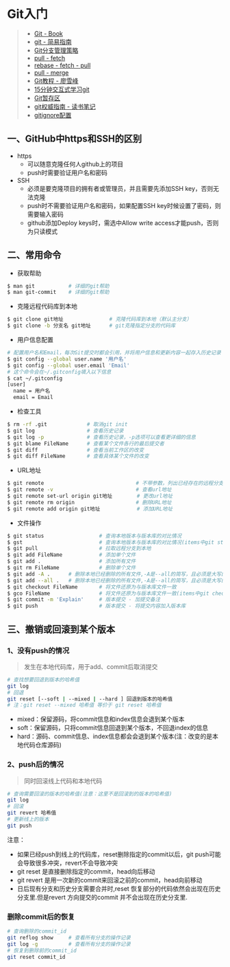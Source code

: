 # Git入门

> * [Git - Book](https://git-scm.com/book/zh/v1)
> * [git - 简易指南](http://www.bootcss.com/p/git-guide/)
> * [Git分支管理策略](http://www.ruanyifeng.com/blog/2012/07/git.html)
> * [pull - fetch](https://stackoverflow.com/questions/292357/what-is-the-difference-between-git-pull-and-git-fetch)
> * [rebase - fetch - pull](https://stackoverflow.com/questions/14894768/in-git-how-is-fetch-different-than-pull-and-how-is-merge-different-than-rebase)
> * [pull - merge](https://stackoverflow.com/questions/17339091/difference-between-git-pull-master-vs-git-merge-master)
> * [Git教程 - 廖雪峰](http://www.liaoxuefeng.com/wiki/0013739516305929606dd18361248578c67b8067c8c017b000)
> * [15分钟交互式学习git](https://try.github.io/levels/1/challenges/19)
> * [Git暂存区](http://blog.csdn.net/agul_/article/details/7835786)
> * [git权威指南 - 读书笔记](http://hustlzp.com/post/2014/03/git-solo)
> * [gitignore配置](http://www.cnblogs.com/haiq/archive/2012/12/26/2833746.html)

## 一、GitHub中https和SSH的区别
- https
  - 可以随意克隆任何人github上的项目
  - push时需要验证用户名和密码
- SSH
  - 必须是要克隆项目的拥有者或管理员，并且需要先添加SSH key，否则无法克隆
  - push时不需要验证用户名和密码，如果配置SSH key时候设置了密码，则需要输入密码
  - github添加Deploy keys时，需选中Allow write access才能push，否则为只读模式

## 二、常用命令

- 获取帮助
```sh
$ man git           # 详细的git帮助
$ man git-commit    # 详细的git帮助
```

- 克隆远程代码库到本地
```sh
$ git clone git地址               # 克隆代码库到本地（默认主分支）
$ git clone -b 分支名 git地址      # git克隆指定分支的代码库
```

- 用户信息配置
```sh
# 配置用户名和Email，每次Git提交时都会引用，并将用户信息和更新内容一起存入历史记录
$ git config --global user.name '用户名'
$ git config --global user.email 'Email'
# 这个命令会在~/.gitconfig填入以下信息
$ cat ~/.gitconfig
[user]
  name = 用户名
  email = Email
```

- 检查工具
```sh
$ rm -rf .git             # 取消git init
$ git log                 # 查看历史记录
$ git log -p              # 查看历史记录，-p选项可以查看更详细的信息
$ git blame FileName      # 查看某个文件各行的最后提交者
$ git diff                # 查看当前工作区的改变
$ git diff FileName       # 查看具体某个文件的改变
```

- URL地址
```sh
$ git remote                              # 不带参数，列出已经存在的远程分支
$ git remote -v                           # 查看url地址
$ git remote set-url origin git地址        # 更改url地址
$ git remote rm origin                    # 删除URL地址
$ git remote add origin git地址            # 添加URL地址
```

- 文件操作
```sh
$ git status                  # 查询本地版本与版本库的对比情况
$ gst                         # 查询本地版本与版本库的对比情况(items中git status的简化)
$ git pull                    # 拉取远程分支到本地
$ git add FileName            # 添加单个文件
$ git add .                   # 添加所有文件
$ git rm FileName             # 删除单个文件
$ git add -A .      # 删除本地已经删除的所有文件,-A是--all的简写，且必须是大写的A
$ git add --all .   # 删除本地已经删除的所有文件,-A是--all的简写，且必须是大写的A
$ git checkout FileName       # 将文件还原为与版本库文件一致
$ gco FileName                # 将文件还原为与版本库文件一致(items中git checkout的简化)
$ git commit -m 'Explain'     # 版本提交 - 加提交备注
$ git push                    # 版本提交 - 将提交内容加入版本库
```

## 三、撤销或回滚到某个版本
### 1、没有push的情况
> 发生在本地代码库，用于add、commit后取消提交
```sh
# 查找想要回退到版本的哈希值
git log
# 回退
git reset [--soft | --mixed | --hard ] 回退到版本的哈希值
# 注：git reset --mixed 哈希值 等价于 git reset 哈希值
```
- mixed：保留源码，将commit信息和index信息会退到某个版本
- soft：保留源码，只将commit信息回退到某个版本，不回退index的信息
- hard：源码、commit信息、index信息都会会退到某个版本(注：改变的是本地代码仓库源码)

### 2、push后的情况
> 同时回滚线上代码和本地代码
```sh
# 查询需要回滚的版本的哈希值(注意：这里不是回滚到的版本的哈希值)
git log
# 回滚
git revert 哈希值
# 更新线上的版本
git push
```
注意：
- 如果已经push到线上的代码库，reset删除指定的commit以后，git push可能会导致很多冲突，revert不会导致冲突
- git reset 是直接删除指定的commit，head向后移动
- git revert 是用一次新的commit来回滚之前的commit，head向前移动
- 日后现有分支和历史分支需要合并时,reset 恢复部分的代码依然会出现在历史分支里.但是revert 方向提交的commit 并不会出现在历史分支里.

### 删除commit后的恢复
```sh
# 查询删除的commit_id
git reflog show     # 查看所有分支的操作记录
git log -g          # 查看所有分支的操作记录
# 恢复到删除前的commit_id
git reset commit_id
```